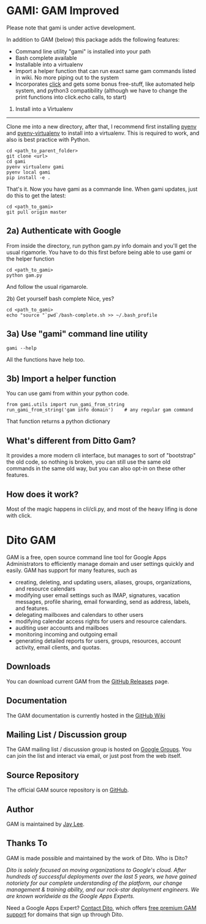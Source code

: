 GAMI: GAM Improved
============================

Please note that gami is under active development.

In addition to GAM (below) this package adds the following features:

* Command line utility "gami" is installed into your path
* Bash complete available
* Installable into a virtualenv
* Import a helper function that can run exact same gam commands listed in wiki. No more piping out to the system
* Incorporates [click](http://click.pocoo.org/4/) and gets some bonus free-stuff, like automated help system, and python3 compatibility (although we have to change the print functions into click.echo calls, to start)

1) Install into a Virtualenv
-------------------------
Clone me into a new directory, after that, I recommend first installing [pyenv](https://github.com/yyuu/pyenv) and [pyenv-virtualenv](https://github.com/yyuu/pyenv-virtualenv) to install into a virtualenv. This is required to work, and also is best practice with Python.
```
cd <path_to_parent_folder>
git clone <url>
cd gami
pyenv virtualenv gami
pyenv local gami
pip install -e .
```

That's it. Now you have gami as a commande line. When gami updates, just do this to get the latest:

```
cd <path_to_gami>
git pull origin master
```


2a) Authenticate with Google
------------------------
From inside the directory, run python gam.py info domain and you'll get the usual rigamorle. You have to do this first before being able to use gami or the helper function

```
cd <path_to_gami>
python gam.py
```

And follow the usual rigamarole.

2b) Get yourself bash complete
Nice, yes?

```
cd <path_to_gami>
echo "source "`pwd`/bash-complete.sh >> ~/.bash_profile
```

3a) Use "gami" command line utility
----------
```
gami --help
```
All the functions have help too.


3b) Import a helper function
----------------------------
You can use gami from within your python code.
```
from gami.utils import run_gami_from_string
run_gami_from_string('gam info domain')    # any regular gam command
```

That function returns a python dictionary


What's different from Ditto Gam?
--------------------------------
It provides a more modern cli interface, but manages to sort of "bootstrap" the old code, so nothing is broken, you can still use the same old commands in the same old way, but you can also opt-in on these other features.


How does it work?
-----------------
Most of the magic happens in cli/cli.py, and most of the heavy lifing is done with click. 



Dito GAM
============================
GAM is a free, open source command line tool for
Google Apps Administrators to efficiently manage
domain and user settings quickly and easily. GAM has support
for many features, such as

* creating, deleting, and updating users, aliases, groups, 
  organizations, and resource calendars
* modifying user email settings such as IMAP, signatures,
  vacation messages, profile sharing, email forwarding,
  send as address, labels, and features.
* delegating mailboxes and calendars to other users
* modifying calendar access rights for users and resource calendars.
* auditing user accounts and mailboes
* monitoring incoming and outgoing email
* generating detailed reports for users, groups, resources,
  account activity, email clients, and quotas.

Downloads
---------
You can download current GAM from 
the [GitHub Releases] page.

Documentation
------------------
The GAM documentation is currently hosted in the [GitHub Wiki]

Mailing List / Discussion group
-------------------------------
The GAM mailing list / discussion group is hosted
on [Google Groups].  You can join the list and interact
via email, or just post from the web itself.

Source Repository
-----------------

The official GAM source repository is on [GitHub].

Author
------

GAM is maintained by <a href="mailto:jay0lee@gmail.com">Jay Lee</a>.

Thanks To
---------

GAM is made possible and maintained by the work of Dito.
Who is Dito?

*Dito is solely focused on moving organizations to Google's
cloud. After hundreds of successful deployments over the
last 5 years, we have gained notoriety for our complete
understanding of the platform, our change management &
training ability, and our rock-star deployment engineers.
We are known worldwide as the Google Apps Experts.*

Need a Google Apps Expert? 
[Contact Dito](http://ditoweb.com/contact), which offers
[free premium GAM support](http://www.ditoweb.com/dito-gam)
for domains that sign up through Dito.

[GitHub Releases]: https://github.com/jay0lee/GAM/releases
[GitHub]: https://github.com/jay0lee/GAM/
[GitHub Wiki]: https://github.com/jay0lee/GAM/wiki/
[Google Groups]: http://groups.google.com/group/google-apps-manager
